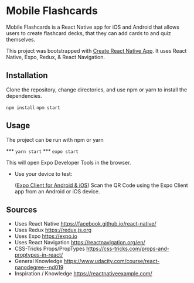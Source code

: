 # Mobile Flashcards

Mobile Flashcards is a React Native app for iOS and Android that allows users to create flashcard decks, that they can add cards to and quiz themselves.

This project was bootstrapped with [Create React Native App](https://github.com/facebook/create-react-native-app). It uses React Native, Expo, Redux, & React Navigation.

## Installation

Clone the repository, change directories, and use npm or yarn to install the dependencies.

`npm install`
`npm start`

## Usage

The project can be run with npm or yarn

*** `yarn start`
*** `expo start`

This will open Expo Developer Tools in the browser.

- Use your device to test:

  ([Expo Client for Android & iOS](https://expo.io/tools#client)) Scan the QR Code using the Expo Client app from an Android or iOS device.

## Sources

- Uses React Native https://facebook.github.io/react-native/
- Uses Redux https://redux.js.org
- Uses Expo https://expo.io
- Uses React Navigation https://reactnavigation.org/en/
- CSS-Tricks Props/PropTypes https://css-tricks.com/props-and-proptypes-in-react/
- General Knowledge https://www.udacity.com/course/react-nanodegree--nd019
- Inspiration / Knowledge https://reactnativeexample.com/
